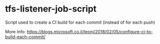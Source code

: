 # tfs-listener-job-script
Script used to create a CI build for each commit (instead of for each push)

More Info: https://blogs.microsoft.co.il/leonj/2018/02/05/configure-ci-to-build-each-commit/
